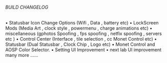 
<h6>BUILD CHANGELOG</h6>
  • Statusbar Icon Change Options (Wifi , Data , battery etc)
  • LockScreen Mods (Media Art , clock style , powermenu , charge animations etc)
  • miscellaneous (gphotos Spoofing , fps spoofing , netfix spoofing , servers etc )
  • Control Center (Interface , tile selection , cc Monet Control etc)
  • Statusbar (Dual Statusbar , Clock Chip , Logo etc)
  • Monet Control and AOSP Color Selector.
  • Setting UI Improvement
  • next lab UI improvement 
    many more ......
</pre>
